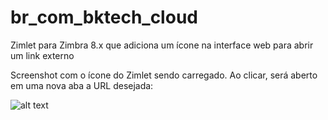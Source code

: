 # br_com_bktech_cloud
Zimlet para Zimbra 8.x que adiciona um ícone na interface web para abrir um link externo

Screenshot com o ícone do Zimlet sendo carregado. Ao clicar, será aberto em uma nova aba a URL desejada:

![alt text](https://github.com/BktechBrazil/zimbra-util/raw/master/zimlet_example2.jpg)
